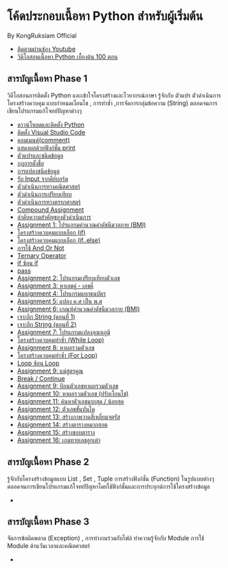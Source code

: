 # โค้ดประกอบเนื้อหา Python สำหรับผู้เริ่มต้น

By KongRuksiam Official
- [ติดตามผ่านช่อง Youtube](https://www.youtube.com/channel/UCQ1r_4x-P-fETLIU4pqf98w)
- [วิดีโอสอนเนื้อหา Python เบื้องต้น 100 ตอน](https://www.youtube.com/playlist?list=PLltVQYLz1BMBwqJysYnoEKWXUvqusJpgN)

## สารบัญเนื้อหา Phase 1

วิดีโอสอนการติดตั้ง Python และเข้าใจโครงสร้างและไวยากรณ์ภาษา รู้จักกับ ตัวแปร ตัวดำเนินการ
โครงสร้างควบคุม แบบกำหนดเงื่อนไข  , การทำซ้ำ ,การจัดการกลุ่มข้อความ (String) 
ตลอดจนการเขียนโปรแกรมแก้โจทย์ปัญหาต่างๆ  

- [ดาวน์โหลดและติดตั้ง Python](https://www.youtube.com/watch?v=h85EQnOryg8&list=PLltVQYLz1BMBwqJysYnoEKWXUvqusJpgN&index=4)
- [ติดตั้ง Visual Studio Code](https://www.youtube.com/watch?v=Mh3e4uqEvu8&list=PLltVQYLz1BMBwqJysYnoEKWXUvqusJpgN&index=5)
- [คอมเมนต์(comment)](https://www.youtube.com/watch?v=gfoQ2-qJY3M&list=PLltVQYLz1BMBwqJysYnoEKWXUvqusJpgN&index=6&t=344s)
- [แสดงผลด้วยฟังก์ชั่น print](https://www.youtube.com/watch?v=jd32IrtlXzM&list=PLltVQYLz1BMBwqJysYnoEKWXUvqusJpgN&index=7)
- [ตัวแปรและชนิดข้อมูล](https://www.youtube.com/watch?v=K_zZ-F-KrU4&list=PLltVQYLz1BMBwqJysYnoEKWXUvqusJpgN&index=8)
- [กฎการตั้งชื่อ](https://www.youtube.com/watch?v=6-c-1Cns4yE&list=PLltVQYLz1BMBwqJysYnoEKWXUvqusJpgN&index=9)
- [การแปลงชนิดข้อมูล](https://www.youtube.com/watch?v=zGOMrqsGi2k&list=PLltVQYLz1BMBwqJysYnoEKWXUvqusJpgN&index=10)
- [รับ Input จากคีย์บอร์ด](https://www.youtube.com/watch?v=fItrz3Db9Ac&list=PLltVQYLz1BMBwqJysYnoEKWXUvqusJpgN&index=11)
- [ตัวดำเนินการทางคณิตศาสตร์](https://www.youtube.com/watch?v=8dpa700-6z4&list=PLltVQYLz1BMBwqJysYnoEKWXUvqusJpgN&index=12)
- [ตัวดำเนินการเปรียบเทียบ](https://www.youtube.com/watch?v=KPTcL8Rqq18&list=PLltVQYLz1BMBwqJysYnoEKWXUvqusJpgN&index=13)
- [ตัวดำเนินการทางตรรกศาสตร์](https://www.youtube.com/watch?v=Uo52Fm70meg&list=PLltVQYLz1BMBwqJysYnoEKWXUvqusJpgN&index=14)
- [Compound Assignment](https://www.youtube.com/watch?v=4Y8L077ZapA&list=PLltVQYLz1BMBwqJysYnoEKWXUvqusJpgN&index=15)
- [ลำดับความสำคัญของตัวดำเนินการ](https://www.youtube.com/watch?v=UOTVnVJULyM&list=PLltVQYLz1BMBwqJysYnoEKWXUvqusJpgN&index=16)
- [Assignment 1: โปรแกรมคำนวณค่าดัชนีมวลกาย (BMI)](https://www.youtube.com/watch?v=agz0hgFOdrQ&list=PLltVQYLz1BMBwqJysYnoEKWXUvqusJpgN&index=17)
- [โครงสร้างควบคุมแบบเลือก (if)](https://www.youtube.com/watch?v=4coLn5GxK5w&list=PLltVQYLz1BMBwqJysYnoEKWXUvqusJpgN&index=18)
- [โครงสร้างควบคุมแบบเลือก (if..else)](https://www.youtube.com/watch?v=5SGeSWb6FKo&list=PLltVQYLz1BMBwqJysYnoEKWXUvqusJpgN&index=19)
- [การใช้ And Or Not](https://www.youtube.com/watch?v=xgbMC9r4OZs&list=PLltVQYLz1BMBwqJysYnoEKWXUvqusJpgN&index=20)
- [Ternary Operator](https://www.youtube.com/watch?v=gdCAICEw-0A&list=PLltVQYLz1BMBwqJysYnoEKWXUvqusJpgN&index=21)
- [if ซ้อน if](https://www.youtube.com/watch?v=uVzz-G-0KGI&list=PLltVQYLz1BMBwqJysYnoEKWXUvqusJpgN&index=22)
- [pass](https://www.youtube.com/watch?v=v3nw3buA59k&list=PLltVQYLz1BMBwqJysYnoEKWXUvqusJpgN&index=23)
- [Assignment 2: โปรแกรมเปรียบเทียบตัวเลข ](https://www.youtube.com/watch?v=TFY0DIqtPFQ&list=PLltVQYLz1BMBwqJysYnoEKWXUvqusJpgN&index=24)
- [Assignment 3: หาเลขคู่ - เลขคี่](https://www.youtube.com/watch?v=sDnhT5GMFZo&list=PLltVQYLz1BMBwqJysYnoEKWXUvqusJpgN&index=25)
- [Assignment 4: โปรแกรมแยกธนบัตร](https://www.youtube.com/watch?v=Q_zDNeMODYE&list=PLltVQYLz1BMBwqJysYnoEKWXUvqusJpgN&index=26)
- [Assignment 5: แปลง ค.ศ เป็น พ.ศ](https://www.youtube.com/watch?v=6NYk4-SeUeI&list=PLltVQYLz1BMBwqJysYnoEKWXUvqusJpgN&index=27)
- [Assignment 6: เกณฑ์คำนวณค่าดัชนีมวลกาย (BMI)](https://www.youtube.com/watch?v=fzyb-mgs_NI&list=PLltVQYLz1BMBwqJysYnoEKWXUvqusJpgN&index=28)
- [เจาะลึก String (ตอนที่ 1)](https://www.youtube.com/watch?v=CfNDYB7Uqok&list=PLltVQYLz1BMBwqJysYnoEKWXUvqusJpgN&index=29)
- [เจาะลึก String (ตอนที่ 2)](https://www.youtube.com/watch?v=AWRWUYGDZEM&list=PLltVQYLz1BMBwqJysYnoEKWXUvqusJpgN&index=30)
- [Assignment 7: โปรแกรมแปลงอุณหภูมิ](https://www.youtube.com/watch?v=Lz-Q0kryP10&list=PLltVQYLz1BMBwqJysYnoEKWXUvqusJpgN&index=31)
- [ โครงสร้างควบคุมทำซ้ำ (While Loop)](https://www.youtube.com/watch?v=1Pcaax5xuCQ&list=PLltVQYLz1BMBwqJysYnoEKWXUvqusJpgN&index=32)
- [Assignment 8: หาผลรวมตัวเลข](https://www.youtube.com/watch?v=-S33yH6DmHY&list=PLltVQYLz1BMBwqJysYnoEKWXUvqusJpgN&index=33)
- [ โครงสร้างควบคุมทำซ้ำ (For Loop)](https://www.youtube.com/watch?v=Y-FxcYb_5zo&list=PLltVQYLz1BMBwqJysYnoEKWXUvqusJpgN&index=34)
- [Loop ซ้อน Loop](https://www.youtube.com/watch?v=bffyc-CATi4&list=PLltVQYLz1BMBwqJysYnoEKWXUvqusJpgN&index=35)
- [Assignment 9: แม่สูตรคูณ](https://www.youtube.com/watch?v=My0D3pSZEUs&list=PLltVQYLz1BMBwqJysYnoEKWXUvqusJpgN&index=36)
- [Break / Continue](https://www.youtube.com/watch?v=iDHGIocFsgs&list=PLltVQYLz1BMBwqJysYnoEKWXUvqusJpgN&index=37)
- [Assignment 9: ป้อนตัวเลขหาผลรวมตัวเลข](https://www.youtube.com/watch?v=-dMMYz5mZAg&list=PLltVQYLz1BMBwqJysYnoEKWXUvqusJpgN&index=38)
- [Assignment 10: หาผลรวมตัวเลข (ปรับเงื่อนไข)](https://www.youtube.com/watch?v=AwV7aOr2Rbw&list=PLltVQYLz1BMBwqJysYnoEKWXUvqusJpgN&index=39)
- [Assignment 11: ค้นหาตัวเลขมากสุด / น้อยสุด](https://www.youtube.com/watch?v=NLF8Gz8NgiM&list=PLltVQYLz1BMBwqJysYnoEKWXUvqusJpgN&index=40)
- [Assignment 12: ตัวเลขขั้นบันได](https://www.youtube.com/watch?v=nXSuLxi1S3Q&list=PLltVQYLz1BMBwqJysYnoEKWXUvqusJpgN&index=41)
- [Assignment 13: สร้างภาพวาดสี่เหลี่ยมจตุรัส](https://www.youtube.com/watch?v=T0Jdd9MpbRU&list=PLltVQYLz1BMBwqJysYnoEKWXUvqusJpgN&index=42)
- [Assignment 14: สร้างตารางหมากฮอต](https://www.youtube.com/watch?v=sesZ2UzUrj8&list=PLltVQYLz1BMBwqJysYnoEKWXUvqusJpgN&index=43)
- [Assignment 15: สร้างขอบตาราง](https://www.youtube.com/watch?v=l1RH5hNxSD4&list=PLltVQYLz1BMBwqJysYnoEKWXUvqusJpgN&index=44)
- [Assignment 16: เกมทายเลขลูกเต๋า](https://www.youtube.com/watch?v=jDlyK1v7N5M&list=PLltVQYLz1BMBwqJysYnoEKWXUvqusJpgN&index=45)


## สารบัญเนื้อหา Phase 2
รู้จักกับโครงสร้างข้อมูลแบบ List , Set , Tuple การสร้างฟังก์ชั่น (Function)
ในรูปแบบต่างๆ ตลอดจนการเขียนโปรแกรมแก้โจทย์ปัญหาโดยใช้ฟังก์ชั่นและการประยุกต์การใช้โครงสร้างข้อมูล

- []()


## สารบัญเนื้อหา Phase 3
จัดการข้อผิดพลาด (Exception) , การทำงานร่วมกับไฟล์
ทำความรู้จักกับ Module การใช้ Module ด้านวันเวลาและคณิตศาสตร์

- []()
